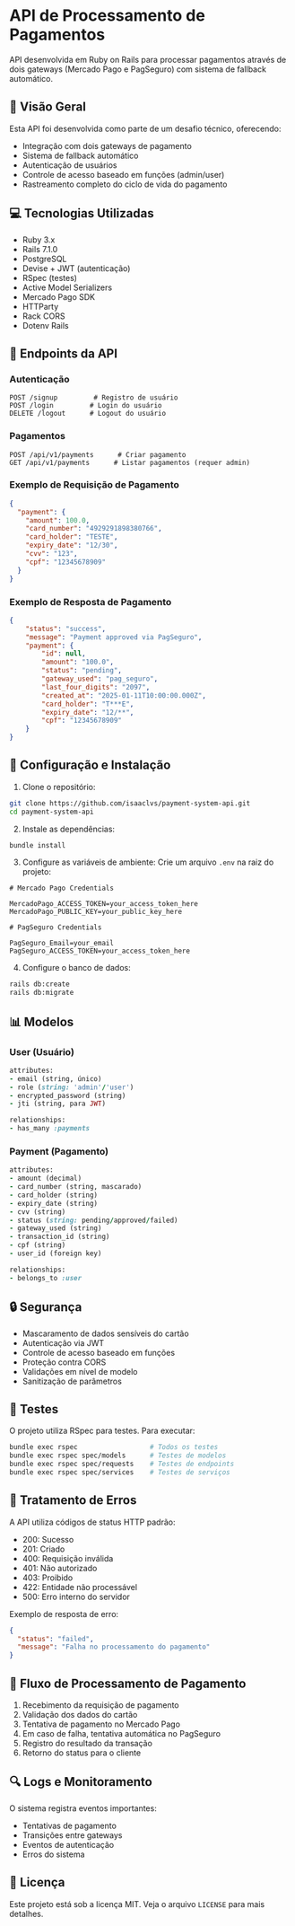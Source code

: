 # API de Processamento de Pagamentos

API desenvolvida em Ruby on Rails para processar pagamentos através de dois gateways (Mercado Pago e PagSeguro) com sistema de fallback automático.

## 🎯 Visão Geral

Esta API foi desenvolvida como parte de um desafio técnico, oferecendo:
- Integração com dois gateways de pagamento
- Sistema de fallback automático
- Autenticação de usuários
- Controle de acesso baseado em funções (admin/user)
- Rastreamento completo do ciclo de vida do pagamento

## 💻 Tecnologias Utilizadas

- Ruby 3.x
- Rails 7.1.0
- PostgreSQL
- Devise + JWT (autenticação)
- RSpec (testes)
- Active Model Serializers
- Mercado Pago SDK
- HTTParty
- Rack CORS
- Dotenv Rails

## 📝 Endpoints da API

### Autenticação
```
POST /signup         # Registro de usuário
POST /login         # Login do usuário
DELETE /logout      # Logout do usuário
```

### Pagamentos
```
POST /api/v1/payments      # Criar pagamento
GET /api/v1/payments      # Listar pagamentos (requer admin)
```

### Exemplo de Requisição de Pagamento
```json
{
  "payment": {
    "amount": 100.0,
    "card_number": "4929291898380766",
    "card_holder": "TESTE",
    "expiry_date": "12/30",
    "cvv": "123",
    "cpf": "12345678909"
  }
}
```

### Exemplo de Resposta de Pagamento
```json
{
	"status": "success",
	"message": "Payment approved via PagSeguro",
	"payment": {
		"id": null,
		"amount": "100.0",
		"status": "pending",
		"gateway_used": "pag_seguro",
		"last_four_digits": "2097",
		"created_at": "2025-01-11T10:00:00.000Z",
		"card_holder": "T***E",
		"expiry_date": "12/**",
		"cpf": "12345678909"
	}
}
```

## 🚀 Configuração e Instalação

1. Clone o repositório:
```bash
git clone https://github.com/isaaclvs/payment-system-api.git
cd payment-system-api
```

2. Instale as dependências:
```bash
bundle install
```

3. Configure as variáveis de ambiente:
Crie um arquivo `.env` na raiz do projeto:
```
# Mercado Pago Credentials

MercadoPago_ACCESS_TOKEN=your_access_token_here
MercadoPago_PUBLIC_KEY=your_public_key_here

# PagSeguro Credentials

PagSeguro_Email=your_email
PagSeguro_ACCESS_TOKEN=your_access_token_here
```

4. Configure o banco de dados:
```bash
rails db:create
rails db:migrate
```

## 📊 Modelos

### User (Usuário)
```ruby
attributes:
- email (string, único)
- role (string: 'admin'/'user')
- encrypted_password (string)
- jti (string, para JWT)

relationships:
- has_many :payments
```

### Payment (Pagamento)
```ruby
attributes:
- amount (decimal)
- card_number (string, mascarado)
- card_holder (string)
- expiry_date (string)
- cvv (string)
- status (string: pending/approved/failed)
- gateway_used (string)
- transaction_id (string)
- cpf (string)
- user_id (foreign key)

relationships:
- belongs_to :user
```

## 🔒 Segurança

- Mascaramento de dados sensíveis do cartão
- Autenticação via JWT
- Controle de acesso baseado em funções
- Proteção contra CORS
- Validações em nível de modelo
- Sanitização de parâmetros

## 🧪 Testes

O projeto utiliza RSpec para testes. Para executar:

```bash
bundle exec rspec                  # Todos os testes
bundle exec rspec spec/models      # Testes de modelos
bundle exec rspec spec/requests    # Testes de endpoints
bundle exec rspec spec/services    # Testes de serviços
```

## 🚦 Tratamento de Erros

A API utiliza códigos de status HTTP padrão:

- 200: Sucesso
- 201: Criado
- 400: Requisição inválida
- 401: Não autorizado
- 403: Proibido
- 422: Entidade não processável
- 500: Erro interno do servidor

Exemplo de resposta de erro:
```json
{
  "status": "failed",
  "message": "Falha no processamento do pagamento"
}
```

## 📝 Fluxo de Processamento de Pagamento

1. Recebimento da requisição de pagamento
2. Validação dos dados do cartão
3. Tentativa de pagamento no Mercado Pago
4. Em caso de falha, tentativa automática no PagSeguro
5. Registro do resultado da transação
6. Retorno do status para o cliente

## 🔍 Logs e Monitoramento

O sistema registra eventos importantes:
- Tentativas de pagamento
- Transições entre gateways
- Eventos de autenticação
- Erros do sistema

## 📄 Licença

Este projeto está sob a licença MIT. Veja o arquivo `LICENSE` para mais detalhes.